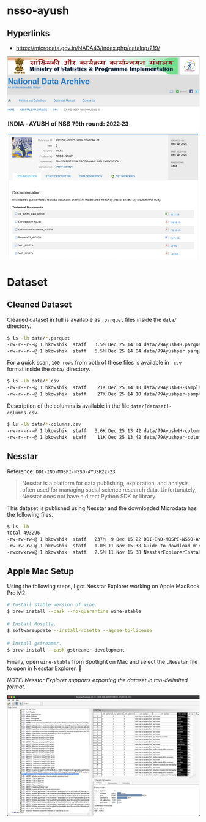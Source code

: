 # nsso-ayush


## Hyperlinks
- https://microdata.gov.in/NADA43/index.php/catalog/219/

![](images/nda-ayush.png)


# Dataset


## Cleaned Dataset

Cleaned dataset in full is available as `.parquet` files inside the `data/` directory.

```bash
$ ls -lh data/*.parquet
-rw-r--r--@ 1 bkowshik  staff   3.5M Dec 25 14:04 data/79AyushHH.parquet
-rw-r--r--@ 1 bkowshik  staff   6.5M Dec 25 14:04 data/79Ayushper.parquet
```

For a quick scan, `100 rows` from both of these files is available in `.csv` format inside the `data/` directory.

```bash
$ ls -lh data/*.csv
-rw-r--r--@ 1 bkowshik  staff    21K Dec 25 14:10 data/79AyushHH-sample.csv
-rw-r--r--@ 1 bkowshik  staff    27K Dec 25 14:10 data/79Ayushper-sample.csv
```

Description of the columns is available in the file `data/[dataset]-columns.csv`.

```bash
$ ls -lh data/*-columns.csv
-rw-r--r--@ 1 bkowshik  staff   3.6K Dec 25 13:42 data/79AyushHH-columns.csv
-rw-r--r--@ 1 bkowshik  staff    11K Dec 25 13:42 data/79Ayushper-columns.csv
```


## Nesstar

Reference: `DDI-IND-MOSPI-NSSO-AYUSH22-23`

> Nesstar is a platform for data publishing, exploration, and analysis, often used for managing social science research data. Unfortunately, Nesstar does not have a direct Python SDK or library.

This dataset is published using Nesstar and the downloaded Microdata has the following files.

```bash
$ ls -lh
total 493296
-rw-rw-rw-@ 1 bkowshik  staff   237M  9 Dec 15:22 DDI-IND-MOSPI-NSSO-AYUSH22-23.Nesstar
-rw-rw-rw-@ 1 bkowshik  staff   1.0M 11 Nov 15:38 Guide to dowdload microdata.pdf
-rwxrwxrwx@ 1 bkowshik  staff   2.5M 11 Nov 15:38 NesstarExplorerInstaller.exe
```

## Apple Mac Setup

Using the following steps, I got Nesstar Explorer working on Apple MacBook Pro M2.

```bash
# Install stable version of wine.
$ brew install --cask --no-quarantine wine-stable

# Install Rosetta.
$ softwareupdate --install-rosetta --agree-to-license

# Install gstreamer.
$ brew install --cask gstreamer-development
```

Finally, open `wine-stable` from Spotlight on Mac and select the `.Nesstar` file to open in Nesstar Explorer. 🎉

_NOTE: Nesstar Explorer supports exporting the dataset in tab-delimited format._

![](images/nesstar-explorer-mac.png)
